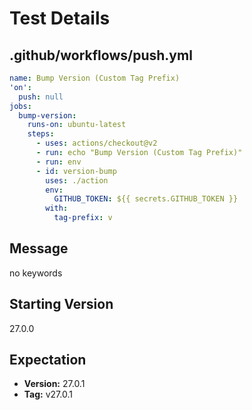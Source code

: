 # Test Details
## .github/workflows/push.yml
```YAML
name: Bump Version (Custom Tag Prefix)
'on':
  push: null
jobs:
  bump-version:
    runs-on: ubuntu-latest
    steps:
      - uses: actions/checkout@v2
      - run: echo "Bump Version (Custom Tag Prefix)"
      - run: env
      - id: version-bump
        uses: ./action
        env:
          GITHUB_TOKEN: ${{ secrets.GITHUB_TOKEN }}
        with:
          tag-prefix: v

```
## Message
no keywords
## Starting Version
27.0.0
## Expectation
- **Version:** 27.0.1
- **Tag:** v27.0.1